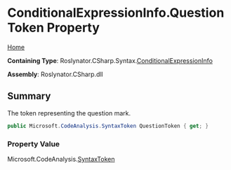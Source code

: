 # ConditionalExpressionInfo\.QuestionToken Property

[Home](../../../../../README.md)

**Containing Type**: Roslynator\.CSharp\.Syntax\.[ConditionalExpressionInfo](../README.md)

**Assembly**: Roslynator\.CSharp\.dll

## Summary

The token representing the question mark\.

```csharp
public Microsoft.CodeAnalysis.SyntaxToken QuestionToken { get; }
```

### Property Value

Microsoft\.CodeAnalysis\.[SyntaxToken](https://docs.microsoft.com/en-us/dotnet/api/microsoft.codeanalysis.syntaxtoken)

